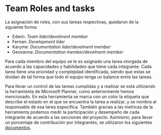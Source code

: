 # **Team Roles and tasks** 

La asignación de roles, con sus tareas respectivas, quedaron de la siguiente forma:
* Edwin: *Team lider/develment member*
* Fernan: *Development lider*
* Karyme: *Documentation lider/develment member*
* Geovanna: *Documentation member/develment member*

Para cada miembro del equipo se le es asignado una tarea otorgada de acuerdo a las capacidades y habilidades que tiene cada integrante. Cada tarea tiene una prioridad y complejidad identificada, siendo que estas se dividan de tal forma que todo el equipo tenga un balance entre las tareas.

Para llevar un control de las tareas cumplidas y a realizar se está utilizando la herramienta de Microsoft Planner, como anteriormente hemos mencionado. En esta herramienta se marca con un color la etiqueta que describe el estado en el que se encuentra la tarea a realizar, y se nombra al responsable de esa tarea específica. También gracias a las metricas de la herramienta podemos medir la participación y desempeño de cada integrante de acuerdo a las secciones del proyecto. Asimismo, para llevar un porcentaje de contribución por integrantes, se utilizaron los siguientes [documentos](https://github.com/Edwin-Lines/Proyecto-And-Then...-/tree/main/Recursos/Criterios%20de%20evaluaci%C3%B3n).
